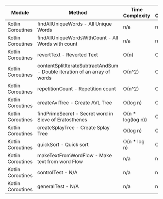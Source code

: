 | Module | Method | Time Complexity | Space Complexity | Repetitions | Measured Duration | Machine |
|---|---|---|---|---|---|---|
| Kotlin Coroutines | findAllUniqueWords - All Unique Words | n/a | n/a | 10000 | 3001 | Prototype |
| Kotlin Coroutines | findAllUniqueWordsWithCount - All Words with count | n/a | n/a | 10000 | 1330 | Prototype |
| Kotlin Coroutines | revertText - Reverted Text | O(n) | O(1) | 10000 | 629 | Prototype |
| Kotlin Coroutines | contentSplitIterateSubtractAndSum - Double iteration of an array of words | O(n^2) | O(1) | 10000 | 2685 | Prototype |
| Kotlin Coroutines | repetitionCount - Repetition count | O(n^2) | O(n) | 10000 | 1658 | Prototype |
| Kotlin Coroutines | createAvlTree - Create AVL Tree | O(log n) | O(n) | 10000 | 241 | Prototype |
| Kotlin Coroutines | findPrimeSecret - Secret word in Sieve of Eratosthenes | O(n * log(log n)) | O(n) | 10000 | 555 | Prototype |
| Kotlin Coroutines | createSplayTree - Create Splay Tree | O(log n) | O(n) | 10000 | 666 | Prototype |
| Kotlin Coroutines | quickSort - Quick sort | O(n * log n) | O(log n) | 10000 | 3697 | Prototype |
| Kotlin Coroutines | makeTextFromWordFlow - Make text from word Flow | n/a | n/a | 10000 | 1033 | Prototype |
| Kotlin Coroutines | controlTest - N/A | n/a | n/a | 10000 | 637 | Prototype |
| Kotlin Coroutines | generalTest - N/A | n/a | n/a | 10000 | 161 | Prototype |
